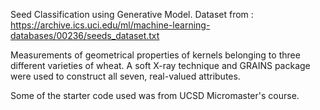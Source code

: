 Seed Classification using Generative Model.
Dataset from : https://archive.ics.uci.edu/ml/machine-learning-databases/00236/seeds_dataset.txt

Measurements of geometrical properties of kernels belonging to three different varieties of wheat. 
A soft X-ray technique and GRAINS package were used to construct all seven, real-valued attributes.

Some of the starter code used was from UCSD Micromaster's course.
